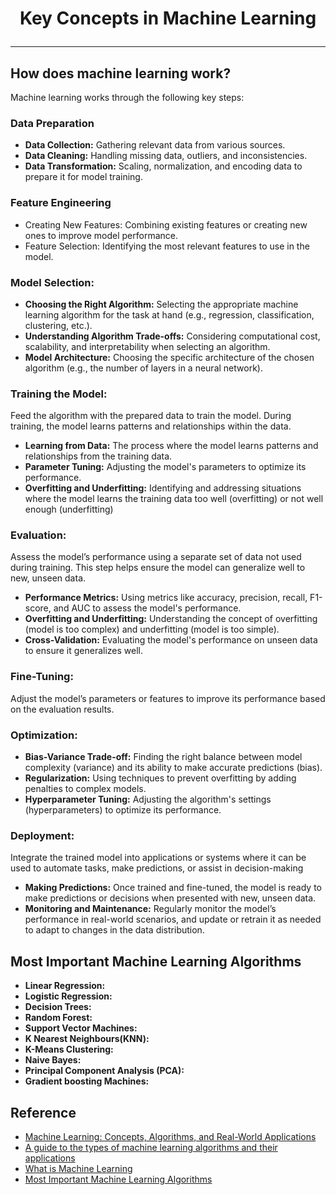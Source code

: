 # <p align="center">Key Concepts in Machine Learning</p>
---

## How does machine learning work?
Machine learning works through the following key steps:
### Data Preparation
* **Data Collection:** Gathering relevant data from various sources.
* **Data Cleaning:** Handling missing data, outliers, and inconsistencies.
* **Data Transformation:** Scaling, normalization, and encoding data to prepare it for model training.

### Feature Engineering 
* Creating New Features: Combining existing features or creating new ones to improve model performance.
* Feature Selection: Identifying the most relevant features to use in the model. 

### Model Selection: 
* **Choosing the Right Algorithm:**
  Selecting the appropriate machine learning algorithm for the task at hand (e.g., regression, classification, clustering, etc.).
* **Understanding Algorithm Trade-offs:**
  Considering computational cost, scalability, and interpretability when selecting an algorithm.
* **Model Architecture:**
  Choosing the specific architecture of the chosen algorithm (e.g., the number of layers in a neural network).

### Training the Model:
Feed the algorithm with the prepared data to train the model. During training, the model learns patterns and relationships within the data.
* **Learning from Data:**
  The process where the model learns patterns and relationships from the training data. 
* **Parameter Tuning:**
  Adjusting the model's parameters to optimize its performance. 
* **Overfitting and Underfitting:**
  Identifying and addressing situations where the model learns the training data too well (overfitting) or not well enough (underfitting)

### Evaluation:
Assess the model’s performance using a separate set of data not used during training. This step helps ensure the model can generalize well to new, unseen data.
* **Performance Metrics:**
  Using metrics like accuracy, precision, recall, F1-score, and AUC to assess the model's performance.
* **Overfitting and Underfitting:**
  Understanding the concept of overfitting (model is too complex) and underfitting (model is too simple).
* **Cross-Validation:**
  Evaluating the model's performance on unseen data to ensure it generalizes well.

### Fine-Tuning:
Adjust the model’s parameters or features to improve its performance based on the evaluation results.

### Optimization: 
* **Bias-Variance Trade-off:**
Finding the right balance between model complexity (variance) and its ability to make accurate predictions (bias).
* **Regularization:**
Using techniques to prevent overfitting by adding penalties to complex models.
* **Hyperparameter Tuning:**
Adjusting the algorithm's settings (hyperparameters) to optimize its performance.
    
### Deployment:
Integrate the trained model into applications or systems where it can be used to automate tasks, make predictions, or assist in decision-making
* **Making Predictions:** Once trained and fine-tuned, the model is ready to make predictions or decisions when presented with new, unseen data.
* **Monitoring and Maintenance:** Regularly monitor the model’s performance in real-world scenarios, and update or retrain it as needed to adapt to changes in the data distribution.

## Most Important Machine Learning Algorithms
* **Linear Regression:**
* **Logistic Regression:**
* **Decision Trees:**
* **Random Forest:**
* **Support Vector Machines:**
* **K Nearest Neighbours(KNN):**
* **K-Means Clustering:**
* **Naive Bayes:**
* **Principal Component Analysis (PCA):**
* **Gradient boosting Machines:**

## Reference
* [Machine Learning: Concepts, Algorithms, and Real-World Applications](https://coralogix.com/ai-blog/machine-learning-concepts-algorithms-and-real-world-applications/)
* [A guide to the types of machine learning algorithms and their applications](https://www.sas.com/en_gb/insights/articles/analytics/machine-learning-algorithms.html#:~:text=There%20are%20four%20types%20of,%2Dsupervised%2C%20unsupervised%20and%20reinforcement.)
* [What is Machine Learning](https://ischool.syracuse.edu/what-is-machine-learning/)
* [Most Important Machine Learning Algorithms](https://bayramblog.medium.com/most-important-machine-learning-algorithms-00e97ab5a035)
